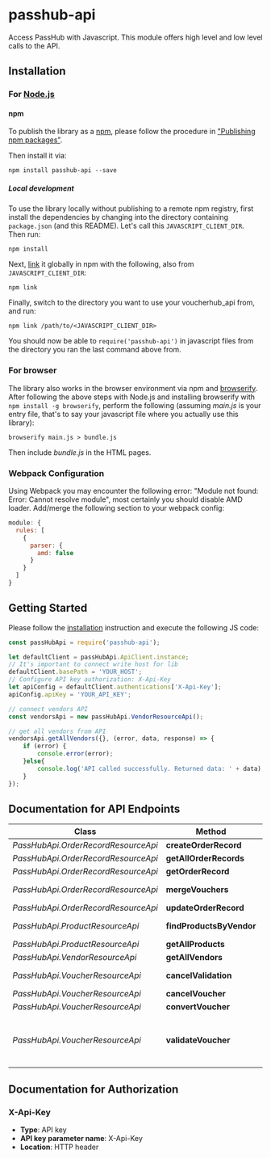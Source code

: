 # passhub-api

Access PassHub with Javascript. This module offers high level and low level calls to the API.

## Installation

### For [Node.js](https://nodejs.org/)

#### npm

To publish the library as a [npm](https://www.npmjs.com/),
please follow the procedure in ["Publishing npm packages"](https://docs.npmjs.com/getting-started/publishing-npm-packages).

Then install it via:

```shell
npm install passhub-api --save
```

##### Local development

To use the library locally without publishing to a remote npm registry, first install the dependencies by changing 
into the directory containing `package.json` (and this README). Let's call this `JAVASCRIPT_CLIENT_DIR`. Then run:

```shell
npm install
```

Next, [link](https://docs.npmjs.com/cli/link) it globally in npm with the following, also from `JAVASCRIPT_CLIENT_DIR`:

```shell
npm link
```

Finally, switch to the directory you want to use your voucherhub_api from, and run:

```shell
npm link /path/to/<JAVASCRIPT_CLIENT_DIR>
```

You should now be able to `require('passhub-api')` in javascript files from the directory you ran the last 
command above from.


### For browser

The library also works in the browser environment via npm and [browserify](http://browserify.org/). After following
the above steps with Node.js and installing browserify with `npm install -g browserify`,
perform the following (assuming *main.js* is your entry file, that's to say your javascript file where you actually 
use this library):

```shell
browserify main.js > bundle.js
```

Then include *bundle.js* in the HTML pages.

### Webpack Configuration

Using Webpack you may encounter the following error: "Module not found: Error:
Cannot resolve module", most certainly you should disable AMD loader. Add/merge
the following section to your webpack config:

```javascript
module: {
  rules: [
    {
      parser: {
        amd: false
      }
    }
  ]
}
```

## Getting Started

Please follow the [installation](#installation) instruction and execute the following JS code:

```javascript
const passHubApi = require('passhub-api');

let defaultClient = passHubApi.ApiClient.instance;
// It's important to connect write host for lib
defaultClient.basePath = 'YOUR_HOST';
// Configure API key authorization: X-Api-Key
let apiConfig = defaultClient.authentications['X-Api-Key'];
apiConfig.apiKey = 'YOUR_API_KEY';

// connect vendors API
const vendorsApi = new passHubApi.VendorResourceApi();

// get all vendors from API
vendorsApi.getAllVendors({}, (error, data, response) => {
    if (error) {
        console.error(error);
    }else{
        console.log('API called successfully. Returned data: ' + data);
    }
});

```

## Documentation for API Endpoints

Class | Method | HTTP request | Description
------------ | ------------- | ------------- | -------------
*PassHubApi.OrderRecordResourceApi* | **createOrderRecord** | **POST** /api/v1/orderRecords | createOrderRecord
*PassHubApi.OrderRecordResourceApi* | **getAllOrderRecords** | **GET** /api/v2/orderRecords | getAllOrderRecords
*PassHubApi.OrderRecordResourceApi* | **getOrderRecord** | **GET** /api/v1/orderRecords/{id} | getOrderRecord
*PassHubApi.OrderRecordResourceApi* | **mergeVouchers** | **POST** /api/v1/orderRecords/mergeVouchers | mergeVouchers
*PassHubApi.OrderRecordResourceApi* | **updateOrderRecord** | **PUT** /api/v1/orderRecords | updateOrderRecord
*PassHubApi.ProductResourceApi* | **findProductsByVendor** | **GET** /api/v1/products/vendor/{vendorId} | findProductsByVendor
*PassHubApi.ProductResourceApi* | **getAllProducts** | **GET** /api/v2/products | getAllProducts
*PassHubApi.VendorResourceApi* | **getAllVendors** | **GET** /api/v2/vendors | getAllVendors
*PassHubApi.VoucherResourceApi* | **cancelValidation** | **POST** /api/v2/voucher/validate/cancel | V2 Cancel validation for the voucher
*PassHubApi.VoucherResourceApi* | **cancelVoucher** | **POST** /api/v1/voucher/cancel | cancelVoucher
*PassHubApi.VoucherResourceApi* | **convertVoucher** | **POST** /api/v1/voucher/convert | convertVoucher
*PassHubApi.VoucherResourceApi* | **validateVoucher** | **POST** /api/v2/voucher/validate | [V2] Validates voucher which represents single order item or group of them.


## Documentation for Authorization


### X-Api-Key

- **Type**: API key
- **API key parameter name**: X-Api-Key
- **Location**: HTTP header

